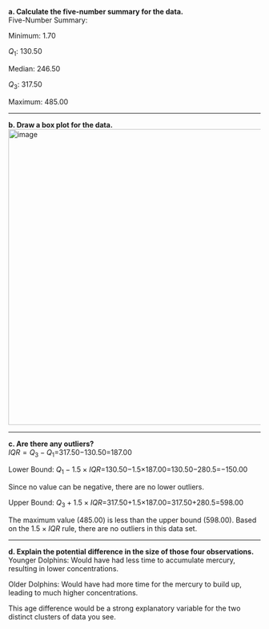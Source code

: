 **a. Calculate the five-number summary for the data.**  
Five-Number Summary:

Minimum: 1.70

$Q_1$: 130.50

Median: 246.50

$Q_3$: 317.50

Maximum: 485.00

---
**b. Draw a box plot for the data.**  
<img width="1174" height="590" alt="image" src="https://github.com/user-attachments/assets/a8c50348-23d9-48bb-aefa-a326135da9f6" />


---
**c. Are there any outliers?**  
$IQR=Q_3−Q_1$=317.50−130.50=187.00

Lower Bound: $Q_1−1.5×IQR$=130.50−1.5×187.00=130.50−280.5=−150.00

Since no value can be negative, there are no lower outliers.

Upper Bound: $Q_3+1.5×IQR$=317.50+1.5×187.00=317.50+280.5=598.00

The maximum value (485.00) is less than the upper bound (598.00).
Based on the $1.5×IQR$ rule, there are no outliers in this data set.

---
**d. Explain the potential difference in the size of those four observations.**  
Younger Dolphins: Would have had less time to accumulate mercury, resulting in lower concentrations.

Older Dolphins: Would have had more time for the mercury to build up, leading to much higher concentrations.

This age difference would be a strong explanatory variable for the two distinct clusters of data you see.
